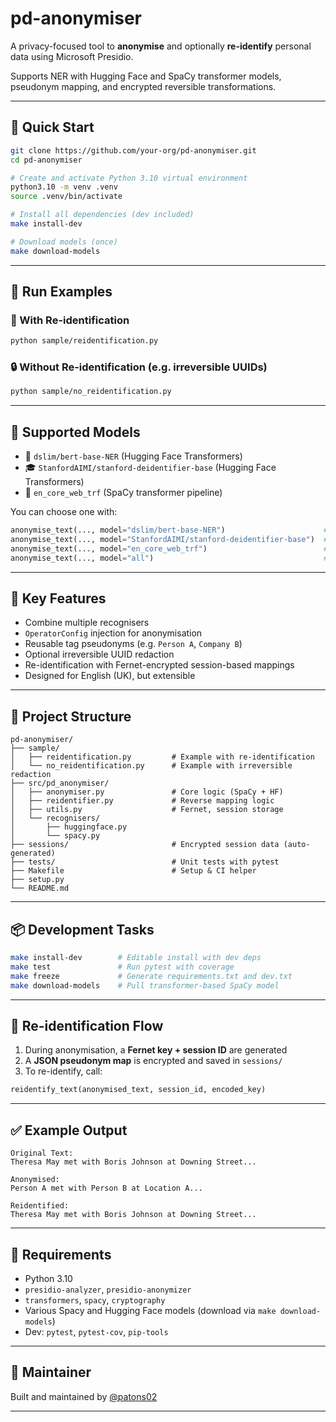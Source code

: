 # pd-anonymiser

A privacy-focused tool to **anonymise** and optionally **re-identify** personal data using Microsoft Presidio. 

Supports NER with Hugging Face and SpaCy transformer models, pseudonym mapping, and encrypted reversible transformations.

---

## 🚀 Quick Start

```bash
git clone https://github.com/your-org/pd-anonymiser.git
cd pd-anonymiser

# Create and activate Python 3.10 virtual environment
python3.10 -m venv .venv
source .venv/bin/activate

# Install all dependencies (dev included)
make install-dev

# Download models (once)
make download-models
````

---

## 🧪 Run Examples

### 🔐 With Re-identification

```bash
python sample/reidentification.py
```

### 🔒 Without Re-identification (e.g. irreversible UUIDs)

```bash
python sample/no_reidentification.py
```

---

## 🧠 Supported Models

* 🤗 `dslim/bert-base-NER` (Hugging Face Transformers)
* 🎓 `StanfordAIMI/stanford-deidentifier-base` (Hugging Face Transformers)
* 🧬 `en_core_web_trf` (SpaCy transformer pipeline)

You can choose one with:

```python
anonymise_text(..., model="dslim/bert-base-NER")                      # https://huggingface.co/dslim/bert-base-NER
anonymise_text(..., model="StanfordAIMI/stanford-deidentifier-base")  # https://huggingface.co/StanfordAIMI/stanford-deidentifier-base
anonymise_text(..., model="en_core_web_trf")                          # https://spacy.io/models/en#en_core_web_trf
anonymise_text(..., model="all")                                      # Combine all above models
```

---

## 💼 Key Features

- Combine multiple recognisers
- `OperatorConfig` injection for anonymisation
- Reusable tag pseudonyms (e.g. `Person A`, `Company B`)
- Optional irreversible UUID redaction
- Re-identification with Fernet-encrypted session-based mappings
- Designed for English (UK), but extensible

---

## 🧱 Project Structure

```
pd-anonymiser/
├── sample/
│   ├── reidentification.py         # Example with re-identification
│   └── no_reidentification.py      # Example with irreversible redaction
├── src/pd_anonymiser/
│   ├── anonymiser.py               # Core logic (SpaCy + HF)
│   ├── reidentifier.py             # Reverse mapping logic
│   ├── utils.py                    # Fernet, session storage
│   └── recognisers/
│       ├── huggingface.py
│       └── spacy.py
├── sessions/                       # Encrypted session data (auto-generated)
├── tests/                          # Unit tests with pytest
├── Makefile                        # Setup & CI helper
├── setup.py
└── README.md
```

---

## 📦 Development Tasks

```bash
make install-dev        # Editable install with dev deps
make test               # Run pytest with coverage
make freeze             # Generate requirements.txt and dev.txt
make download-models    # Pull transformer-based SpaCy model
```

---

## 🔐 Re-identification Flow

1. During anonymisation, a **Fernet key + session ID** are generated
2. A **JSON pseudonym map** is encrypted and saved in `sessions/`
3. To re-identify, call:

```python
reidentify_text(anonymised_text, session_id, encoded_key)
```

---

## ✅ Example Output

```text
Original Text:
Theresa May met with Boris Johnson at Downing Street...

Anonymised:
Person A met with Person B at Location A...

Reidentified:
Theresa May met with Boris Johnson at Downing Street...
```

---

## 🧰 Requirements

* Python 3.10
* `presidio-analyzer`, `presidio-anonymizer`
* `transformers`, `spacy`, `cryptography`
* Various Spacy and Hugging Face models (download via `make download-models`)
* Dev: `pytest`, `pytest-cov`, `pip-tools`

---

## 👤 Maintainer

Built and maintained by [@patons02](https://github.com/patons02)

---
